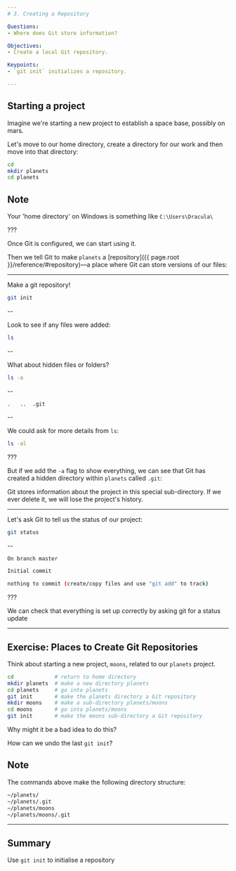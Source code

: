 ```yaml
---
# 3. Creating a Repository

Questions:
- Where does Git store information?

Objectives:
- Create a local Git repository.

Keypoints:
- `git init` initializes a repository.

---
```


## Starting a project

Imagine we're starting a new project to establish a space base, possibly on
mars.

Let's move to our home directory, create a directory for our work and then move into that directory:

```bash
cd
mkdir planets
cd planets
```

## Note

Your 'home directory' on Windows is something like `C:\Users\Dracula\`

???

Once Git is configured,
we can start using it.

Then we tell Git to make `planets` a [repository]({{ page.root }}/reference/#repository)—a place where
Git can store versions of our files:

---

Make a git repository!

```bash
git init
```

--

Look to see if any files were added:

```bash
ls
```

--

What about hidden files or folders?

```bash
ls -a
```

--

```
.	..	.git
```

--

We could ask for more details from `ls`:

```bash
ls -al
```

???

But if we add the `-a` flag to show everything,
we can see that Git has created a hidden directory within `planets` called `.git`:

Git stores information about the project in this special sub-directory.
If we ever delete it,
we will lose the project's history.

---

Let's ask Git to tell us the status of our project:

```bash
git status
```

--

```bash
On branch master

Initial commit

nothing to commit (create/copy files and use "git add" to track)
```

???

We can check that everything is set up correctly
by asking git for a status update

---

## Exercise: Places to Create Git Repositories

Think about starting a new project, `moons`, related to our `planets` project.

```bash
cd             # return to home directory
mkdir planets  # make a new directory planets
cd planets     # go into planets
git init       # make the planets directory a Git repository
mkdir moons    # make a sub-directory planets/moons
cd moons       # go into planets/moons
git init       # make the moons sub-directory a Git repository
```

Why might it be a bad idea to do this?

How can we undo the last `git init`?

## Note

The commands above make the following directory structure:

```bash
~/planets/
~/planets/.git
~/planets/moons
~/planets/moons/.git
```

---

## Summary

Use `git init` to initialise a repository
